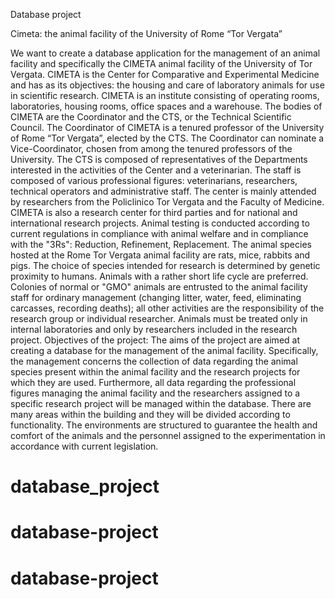Database project

Cimeta: the animal facility of the University of Rome “Tor Vergata”

We want to create a database application for the management of an animal facility and specifically the CIMETA animal facility of the University of Tor Vergata.
CIMETA is the Center for Comparative and Experimental Medicine and has as its objectives: the housing and care of laboratory animals for use in scientific research.
CIMETA is an institute consisting of operating rooms, laboratories, housing rooms, office spaces and a warehouse.
The bodies of CIMETA are the Coordinator and the CTS, or the Technical Scientific Council. The Coordinator of CIMETA is a tenured professor of the University of Rome “Tor Vergata”, elected by the CTS. The Coordinator can nominate a Vice-Coordinator, chosen from among the tenured professors of the University. The CTS is composed of representatives of the Departments interested in the activities of the Center and a veterinarian.
The staff is composed of various professional figures: veterinarians, researchers, technical operators and administrative staff.
The center is mainly attended by researchers from the Policlinico Tor Vergata and the Faculty of Medicine. CIMETA is also a research center for third parties and for national and international research projects.
Animal testing is conducted according to current regulations in compliance with animal welfare and in compliance with the "3Rs": Reduction, Refinement, Replacement.
The animal species hosted at the Rome Tor Vergata animal facility are rats, mice, rabbits and pigs. The choice of species intended for research is determined by genetic proximity to humans. Animals with a rather short life cycle are preferred.
Colonies of normal or "GMO" animals are entrusted to the animal facility staff for ordinary management (changing litter, water, feed, eliminating carcasses, recording deaths); all other activities are the responsibility of the research group or individual researcher. Animals must be treated only in internal laboratories and only by researchers included in the research project.
Objectives of the project:
The aims of the project are aimed at creating a database for the management of the animal facility. Specifically, the management concerns the collection of data regarding the animal species present within the animal facility and the research projects for which they are used. Furthermore, all data regarding the professional figures managing the animal facility and the researchers assigned to a specific research project will be managed within the database. There are many areas within the building and they will be divided according to functionality. The environments are structured to guarantee the health and comfort of the animals and the personnel assigned to the experimentation in accordance with current legislation.
# database_project
# database-project
# database-project
